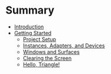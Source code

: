 # Summary

- [Introduction](./00-introduction.md)
- [Getting Started](./01-getting-started.md)
  - [Project Setup]()
  - [Instances, Adapters, and Devices]()
  - [Windows and Surfaces]()
  - [Clearing the Screen]()
  - [Hello, Triangle!]()
